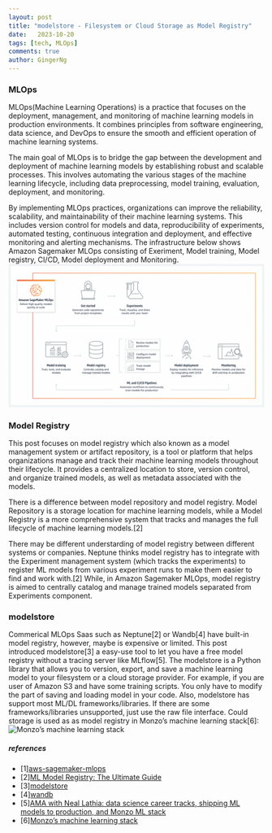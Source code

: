 ```yaml
---
layout: post
title: "modelstore - Filesystem or Cloud Storage as Model Registry"
date:   2023-10-20
tags: [tech, MLOps]
comments: true
author: GingerNg
---
```


### MLOps
MLOps(Machine Learning Operations) is a practice that focuses on the deployment, management, and monitoring of machine learning models in production environments. It combines principles from software engineering, data science, and DevOps to ensure the smooth and efficient operation of machine learning systems.

The main goal of MLOps is to bridge the gap between the development and deployment of machine learning models by establishing robust and scalable processes. This involves automating the various stages of the machine learning lifecycle, including data preprocessing, model training, evaluation, deployment, and monitoring.

By implementing MLOps practices, organizations can improve the reliability, scalability, and maintainability of their machine learning systems. This includes version control for models and data, reproducibility of experiments, automated testing, continuous integration and deployment, and effective monitoring and alerting mechanisms.
The infrastructure below shows Amazon Sagemaker MLOps consisting of Exeriment, Model training, Model registry, CI/CD, Model deployment and Monitoring.
![Amazon SageMaker MLOps](https://github.com/GingerNg/gingerng.github.io/blob/master/images/sagemaker%20MILOps.png?raw=true)

### Model Registry
This post focuses on model registry which also known as a model management system or artifact repository, is a tool or platform that helps organizations manage and track their machine learning models throughout their lifecycle. It provides a centralized location to store, version control, and organize trained models, as well as metadata associated with the models.

There is a difference between model repository and model registry. Model Repository is a storage location for machine learning models, while a Model Registry is a more comprehensive system that tracks and manages the full lifecycle of machine learning models.[2]

There may be different understarding of model registry between different systems or companies. Neptune thinks model registry has to integrate with the Experiment management system (which tracks the experiments) to register ML models from various experiment runs to make them easier to find and work with.[2] While, in Amazon Sagemaker MLOps, model registry is aimed to centrally catalog and manage trained models separated from Experiments component.

### modelstore
Commerical MLOps Saas such as Neptune[2] or Wandb[4] have built-in model registry, however, maybe is expensive or limited. This post introduced modelstore[3] a easy-use tool to let you have a free model registry without a tracing server like MLflow[5]. The modelstore is a Python library that allows you to version, export, and save a machine learning model to your filesystem or a cloud storage provider. For example, if you are user of Amazon S3 and have some training scripts. You only have to modify the part of saving and loading model in your code. Also, modelstore has support most ML/DL frameworks/libraries. If there are some frameworks/libraries unsupported, just use the raw file interface.
Could storage is used as as model registry in Monzo’s machine learning stack[6]:
![Monzo’s machine learning stack](https://images.ctfassets.net/ro61k101ee59/5PFHY5F9SzWGOSuc2zjMgM/d7af54b185d9a05d56acb498fd6c6df0/Screenshot_2022-04-04_at_10.09.56.png?w=656&q=90)

##### references
- [1][aws-sagemaker-mlops](https://aws.amazon.com/cn/sagemaker/mlops/)
- [2][ML Model Registry: The Ultimate Guide](https://neptune.ai/blog/ml-model-registry)
- [3][modelstore](https://github.com/operatorai/modelstore)
- [4][wandb](https://docs.wandb.ai/guides/model_registry)
- [5][AMA with Neal Lathia: data science career tracks, shipping ML models to production, and Monzo ML stack](https://www.evidentlyai.com/blog/ama-neal-lathia)
- [6][Monzo’s machine learning stack](https://monzo.com/blog/2022/04/26/monzos-machine-learning-stack)